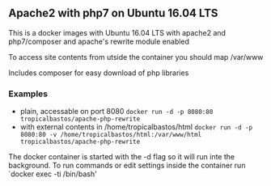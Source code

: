 ## Apache2 with php7 on Ubuntu 16.04 LTS

This is a docker images with  Ubuntu 16.04 LTS with apache2 and php7/composer and apache's rewrite module enabled

To access site contents from utside the container you should map /var/www

Includes composer for easy download of php libraries

### Examples

- plain, accessable on port 8080 `docker run -d -p 8080:80 tropicalbastos/apache-php-rewrite`
- with external contents in /home/tropicalbastos/html `docker run -d -p 8080:80 -v /home/tropicalbastos/html:/var/www/html tropicalbastos/apache-php-rewrite`

The docker container is started with the -d flag so it will run inte the background. To run commands or edit settings inside
the container run `docker exec -ti <container id> /bin/bash'
 